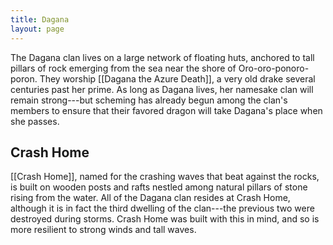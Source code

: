 ```yaml
---
title: Dagana
layout: page
---
```


The Dagana clan lives on a large network of floating huts, anchored to tall pillars of rock emerging from the sea near the shore of Oro-oro-ponoro-poron. They worship [[Dagana the Azure Death]], a very old drake several centuries past her prime. As long as Dagana lives, her namesake clan will remain strong---but scheming has already begun among the clan's members to ensure that their favored dragon will take Dagana's place when she passes.

## Crash Home

[[Crash Home]], named for the crashing waves that beat against the rocks, is built on wooden posts and rafts nestled among natural pillars of stone rising from the water. All of the Dagana clan resides at Crash Home, although it is in fact the third dwelling of the clan---the previous two were destroyed during storms. Crash Home was built with this in mind, and so is more resilient to strong winds and tall waves.
